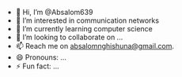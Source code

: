 - 👋 Hi, I’m @Absalom639
- 👀 I’m interested in communication networks
- 🌱 I’m currently learning computer science
- 💞️ I’m looking to collaborate on ...
- 📫 Reach me on absalomnghishuna@gmail.com.
- 😄 Pronouns: ...
- ⚡ Fun fact: ...

<!---
Absalom639/Absalom639 is a ✨ special ✨ repository because its `README.md` (this file) appears on your GitHub profile.
You can click the Preview link to take a look at your changes.
--->
